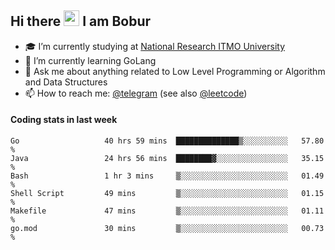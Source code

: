 ## Hi there <img src="https://media.giphy.com/media/hvRJCLFzcasrR4ia7z/giphy.gif" width="25px" height="25px"> I am Bobur

- :mortar_board: I’m currently studying at [National Research ITMO University](https://itmo.ru/)
- :seedling: I’m currently learning GoLang
- :speech_balloon: Ask me about anything related to Low Level Programming or Algorithm and Data Structures
- :mailbox: How to reach me: [@telegram](https://t.me/octoant) (see also [@leetcode](https://leetcode.com/octoant/))    

#### Coding stats in last week

<!--START_SECTION:waka-->

```text
Go                   40 hrs 59 mins  ██████████████▒░░░░░░░░░░   57.80 %
Java                 24 hrs 56 mins  ████████▓░░░░░░░░░░░░░░░░   35.15 %
Bash                 1 hr 3 mins     ▒░░░░░░░░░░░░░░░░░░░░░░░░   01.49 %
Shell Script         49 mins         ▒░░░░░░░░░░░░░░░░░░░░░░░░   01.15 %
Makefile             47 mins         ▒░░░░░░░░░░░░░░░░░░░░░░░░   01.11 %
go.mod               30 mins         ▒░░░░░░░░░░░░░░░░░░░░░░░░   00.73 %
```

<!--END_SECTION:waka-->
